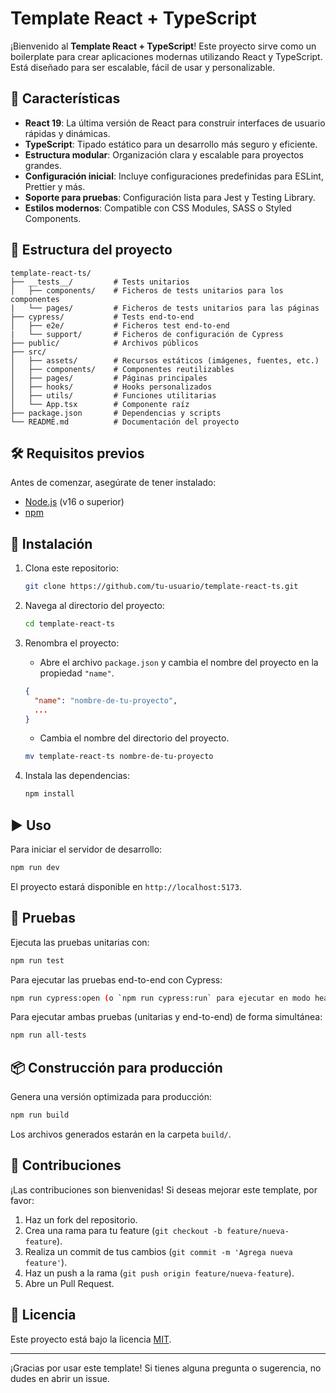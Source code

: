 # Template React + TypeScript

¡Bienvenido al **Template React + TypeScript**! Este proyecto sirve como un boilerplate para crear aplicaciones modernas utilizando React y TypeScript. Está diseñado para ser escalable, fácil de usar y personalizable.

## 🚀 Características

- **React 19**: La última versión de React para construir interfaces de usuario rápidas y dinámicas.
- **TypeScript**: Tipado estático para un desarrollo más seguro y eficiente.
- **Estructura modular**: Organización clara y escalable para proyectos grandes.
- **Configuración inicial**: Incluye configuraciones predefinidas para ESLint, Prettier y más.
- **Soporte para pruebas**: Configuración lista para Jest y Testing Library.
- **Estilos modernos**: Compatible con CSS Modules, SASS o Styled Components.

## 📂 Estructura del proyecto

```
template-react-ts/
├── __tests__/         # Tests unitarios
│   ├── components/    # Ficheros de tests unitarios para los componentes
|   └── pages/         # Ficheros de tests unitarios para las páginas
├── cypress/           # Tests end-to-end
│   ├── e2e/           # Ficheros test end-to-end
|   └── support/       # Ficheros de configuración de Cypress
├── public/            # Archivos públicos
├── src/
│   ├── assets/        # Recursos estáticos (imágenes, fuentes, etc.)
│   ├── components/    # Componentes reutilizables
│   ├── pages/         # Páginas principales
│   ├── hooks/         # Hooks personalizados
│   ├── utils/         # Funciones utilitarias
│   └── App.tsx        # Componente raíz
├── package.json       # Dependencias y scripts
└── README.md          # Documentación del proyecto
```

## 🛠️ Requisitos previos

Antes de comenzar, asegúrate de tener instalado:

- [Node.js](https://nodejs.org/) (v16 o superior)
- [npm](https://www.npmjs.com/)

## 🚧 Instalación

1. Clona este repositorio:

   ```bash
   git clone https://github.com/tu-usuario/template-react-ts.git
   ```

2. Navega al directorio del proyecto:

   ```bash
   cd template-react-ts
   ```

3. Renombra el proyecto:

   - Abre el archivo `package.json` y cambia el nombre del proyecto en la propiedad `"name"`.

   ```json
   {
     "name": "nombre-de-tu-proyecto",
     ...
   }
   ```

   - Cambia el nombre del directorio del proyecto.

   ```bash
   mv template-react-ts nombre-de-tu-proyecto
   ```

4. Instala las dependencias:

   ```bash
   npm install
   ```

## ▶️ Uso

Para iniciar el servidor de desarrollo:

```bash
npm run dev
```

El proyecto estará disponible en `http://localhost:5173`.

## 🧪 Pruebas

Ejecuta las pruebas unitarias con:

```bash
npm run test
```

Para ejecutar las pruebas end-to-end con Cypress:

```bash
npm run cypress:open (o `npm run cypress:run` para ejecutar en modo headless)
```

Para ejecutar ambas pruebas (unitarias y end-to-end) de forma simultánea:

```bash
npm run all-tests
```

## 📦 Construcción para producción

Genera una versión optimizada para producción:

```bash
npm run build
```

Los archivos generados estarán en la carpeta `build/`.

## 🤝 Contribuciones

¡Las contribuciones son bienvenidas! Si deseas mejorar este template, por favor:

1. Haz un fork del repositorio.
2. Crea una rama para tu feature (`git checkout -b feature/nueva-feature`).
3. Realiza un commit de tus cambios (`git commit -m 'Agrega nueva feature'`).
4. Haz un push a la rama (`git push origin feature/nueva-feature`).
5. Abre un Pull Request.

## 📄 Licencia

Este proyecto está bajo la licencia [MIT](./LICENSE).

---

¡Gracias por usar este template! Si tienes alguna pregunta o sugerencia, no dudes en abrir un issue.
